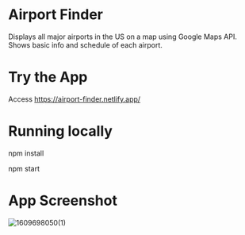 # Airport Finder
Displays all major airports in the US on a map using Google Maps API. Shows basic info and schedule of each airport.

# Try the App
Access https://airport-finder.netlify.app/

# Running locally
npm install

npm start

# App Screenshot
![1609698050(1)](https://user-images.githubusercontent.com/43942535/103497498-b3072d00-4e0f-11eb-83a7-26dbf393ddc5.jpg)


